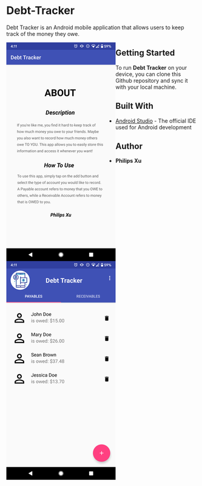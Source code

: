 # Debt-Tracker
Debt Tracker is an Android mobile application that allows users to keep track of the money they owe.

<img align="left" width="288" height="576" src="https://github.com/Puepis/Debt-Tracker/blob/master/about_section.png">
<img align="left" width="288" height="576" src="https://github.com/Puepis/Debt-Tracker/blob/master/account_page.png">

## Getting Started
To run **Debt Tracker** on your device, you can clone this Github repository and sync it with your local machine. 


## Built With

* [Android Studio](https://developer.android.com/studio) - The official IDE used for Android development

## Author

* **Philips Xu**
